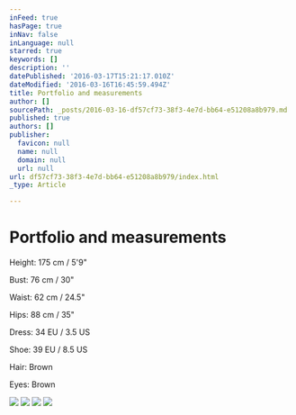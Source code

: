 ```yaml
---
inFeed: true
hasPage: true
inNav: false
inLanguage: null
starred: true
keywords: []
description: ''
datePublished: '2016-03-17T15:21:17.010Z'
dateModified: '2016-03-16T16:45:59.494Z'
title: Portfolio and measurements
author: []
sourcePath: _posts/2016-03-16-df57cf73-38f3-4e7d-bb64-e51208a8b979.md
published: true
authors: []
publisher:
  favicon: null
  name: null
  domain: null
  url: null
url: df57cf73-38f3-4e7d-bb64-e51208a8b979/index.html
_type: Article

---
```

# Portfolio and measurements

Height: 175 cm / 5'9"

Bust: 76 cm / 30"

Waist: 62 cm / 24.5"

Hips: 88 cm / 35"

Dress: 34 EU / 3.5 US

Shoe: 39 EU / 8.5 US

Hair: Brown

Eyes: Brown

  
![](https://the-grid-user-content.s3-us-west-2.amazonaws.com/00e1c6ef-405b-4e96-bb71-50fca7981fad.jpg)
![](https://the-grid-user-content.s3-us-west-2.amazonaws.com/627c3253-c147-4e86-ac16-9dcd731e055e.jpg)
![](https://the-grid-user-content.s3-us-west-2.amazonaws.com/71efada3-95cb-47b6-b2e5-f11b22ca0264.jpg)
![](https://the-grid-user-content.s3-us-west-2.amazonaws.com/1acb1474-8634-49fb-bda6-1c47991697b9.jpg)
